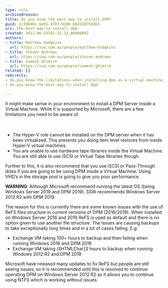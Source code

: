 ```yaml
---
type: rule
archivedreason: 
title: Do you know the best way to install DPM?
guid: 2c39840c-6e01-4707-8106-b62d287b18b1
uri: the-best-way-to-install-dpm
created: 2011-06-15T02:32:32.0000000Z
authors:
- title: Matthew Hodgkins
  url: https://ssw.com.au/people/matthew-hodgkins
- title: Steven Andrews
  url: https://ssw.com.au/people/steven-andrews
- title: Sumesh Ghimire
  url: https://ssw.com.au/people/sumesh-ghimire
related: []
redirects:
- do-you-know-the-limitations-when-installing-dpm-as-a-virtual-machine
- do-you-know-the-best-way-to-install-dpm

---
```



It might make sense in your environment to install a DPM Server inside a Virtual Machine. While it is supported by Microsoft, there are a few limitations you need to be aware of.
<br>
<br><excerpt class='endintro'></excerpt><br>
<ul><li>The Hyper-V role cannot be installed on the DPM server when it has been virtualized. This prevents you doing item level restores from inside Hyper-V virtual machines.</li><li>You are unable to use hardware tape libraries inside the Virtual Machine. You are still able to use iSCSI or Virtual Tape libraries though.</li></ul><p>Further to this, it is also recommend that you use iSCSI or Pass-Through disks if you are going to be using DPM inside a Virtual Machine. Using VHD’s in the storage pool is going to give you poor performance.<br></p>
<div class="greyBox">
   <p> 
      <strong>WARNING&#58; </strong>Although Microsoft recommend running the latest OS (being Windows Server 2019 and DPM 2019). SSW recommends Windows Server 2012 R2 with DPM 2019.&#160;<br></p><p>The reason for this is currently there are some known issues with the use of ReFS files structure in current versions of DPM (2016/2019). When installed on Windows Server 2016 and 2019 ReFS is used as default and there is no option given to use another file structure. The issues are causing backups to take exceptionally long times and in a lot of cases failing.&#160;E.g&#58;</p><ul><li>Exchange VM taking 100+ hours to backup and then failing when running Windows 2016 and DPM 2016</li><li>Exchange VM taking {ltHTMLChar}3 hours to backup when running Windows 2012&#160;R2 and DPM 2019<br></li></ul><p>Microsoft have released many updates to fix ReFS but people are still seeing issues, so it is recommended until this is resolved to continue operating DPM on Windows Server 2012 R2 as it allows you to continue using NTFS which is working without issues.​<br></p></div>


